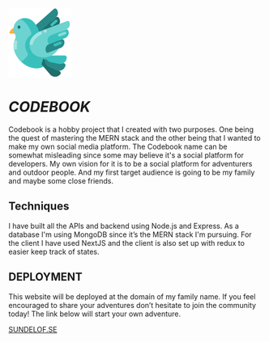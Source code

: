 ![logo](./client/components/svgs/items/dove.svg)

# _CODEBOOK_

Codebook is a hobby project that I created with two purposes. One being the quest of mastering the MERN stack and the other being that I wanted to make my own social media platform. The Codebook name can be somewhat misleading since some may believe it's a social platform for developers. My own vision for it is to be a social platform for adventurers and outdoor people. And my first target audience is going to be my family and maybe some close friends.

## Techniques

I have built all the APIs and backend using Node.js and Express. As a database I'm using MongoDB since it’s the MERN stack I'm pursuing. For the client I have used NextJS and the client is also set up with redux to easier keep track of states.

## DEPLOYMENT

This website will be deployed at the domain of my family name. If you feel encouraged to share your adventures don’t hesitate to join the community today! The link below will start your own adventure.

[SUNDELOF.SE](https://sundelof.se)
